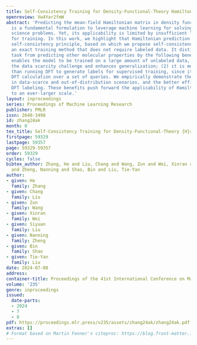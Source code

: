 ```yaml
---
title: Self-Consistency Training for Density-Functional-Theory Hamiltonian Prediction
openreview: Vw4Yar2fmW
abstract: 'Predicting the mean-field Hamiltonian matrix in density functional theory
  is a fundamental formulation to leverage machine learning for solving molecular
  science problems. Yet, its applicability is limited by insufficient labeled data
  for training. In this work, we highlight that Hamiltonian prediction possesses a
  self-consistency principle, based on which we propose self-consistency training,
  an exact training method that does not require labeled data. It distinguishes the
  task from predicting other molecular properties by the following benefits: (1) it
  enables the model to be trained on a large amount of unlabeled data, hence addresses
  the data scarcity challenge and enhances generalization; (2) it is more efficient
  than running DFT to generate labels for supervised training, since it amortizes
  DFT calculation over a set of queries. We empirically demonstrate the better generalization
  in data-scarce and out-of-distribution scenarios, and the better efficiency over
  DFT labeling. These benefits push forward the applicability of Hamiltonian prediction
  to an ever-larger scale.'
layout: inproceedings
series: Proceedings of Machine Learning Research
publisher: PMLR
issn: 2640-3498
id: zhang24ak
month: 0
tex_title: Self-Consistency Training for Density-Functional-Theory {H}amiltonian Prediction
firstpage: 59329
lastpage: 59357
page: 59329-59357
order: 59329
cycles: false
bibtex_author: Zhang, He and Liu, Chang and Wang, Zun and Wei, Xinran and Liu, Siyuan
  and Zheng, Nanning and Shao, Bin and Liu, Tie-Yan
author:
- given: He
  family: Zhang
- given: Chang
  family: Liu
- given: Zun
  family: Wang
- given: Xinran
  family: Wei
- given: Siyuan
  family: Liu
- given: Nanning
  family: Zheng
- given: Bin
  family: Shao
- given: Tie-Yan
  family: Liu
date: 2024-07-08
address:
container-title: Proceedings of the 41st International Conference on Machine Learning
volume: '235'
genre: inproceedings
issued:
  date-parts:
  - 2024
  - 7
  - 8
pdf: https://proceedings.mlr.press/v235/assets/zhang24ak/zhang24ak.pdf
extras: []
# Format based on Martin Fenner's citeproc: https://blog.front-matter.io/posts/citeproc-yaml-for-bibliographies/
---
```

